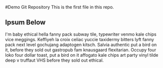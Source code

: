 #Demo Git Repository
This is the first file in this repo.
## Ipsum Below
I'm baby ethical hella fanny pack subway tile, typewriter venmo kale chips vice meggings. Keffiyeh la croix celiac yuccie taxidermy bitters lyft fanny pack next level gochujang adaptogen kitsch. Salvia authentic put a bird on it, before they sold out gastropub fam knausgaard flexitarian. Occupy four loko four dollar toast, put a bird on it affogato kale chips art party vinyl tilde deep v truffaut VHS before they sold out ethical.